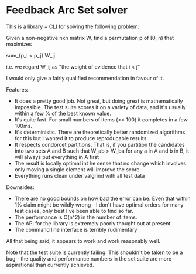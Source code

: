 # Feedback Arc Set solver

This is a library + CLI for solving the following problem:

Given a non-negative nxn matrix W, find a permutation p of [0, n) that maximizes

  sum_{p_i < p_j} W_ij

i.e. we regard W_ij as "the weight of evidence that i < j"

I would only give a fairly qualified recommendation in favour of it. 

Features:

* It does a pretty good job. Not great, but doing great is mathematically impossible. The test suite scores it on a variety of data, and it's usually within a few % of the best known value.
* It's quite fast. For small numbers of items (<= 100) it completes in a few 100ms. 
* It's deterministic. There are theoretically better randomized algorithms for this but I wanted it to produce reproducable results.
* It respects condorcet partitions. That is, if you partition the candidates into two sets A and B such that W_ab > W_ba for any a in A and b in B, it will always put everything in A first
* The result is locally optimal int he sense that no change which involves only moving a single element will improve the score
* Everything runs clean under valgrind with all test data
  
Downsides:

* There are no good bounds on how bad the error can be. Even that within 1% claim might be wildly wrong - I don't have optimal orders for many test cases, only best I've been able to find so far.
* The performance is O(n^2) in the number of items. 
* The API for the library is extremely poorly thought out at present.
* The command line interface is terribly rudimentary

All that being said, it appears to work and work reasonably well.

Note that the test suite is currently failing. This shouldn't be taken to be a bug - the quality and performance numbers in the set suite are more aspirational than currently achieved. 
